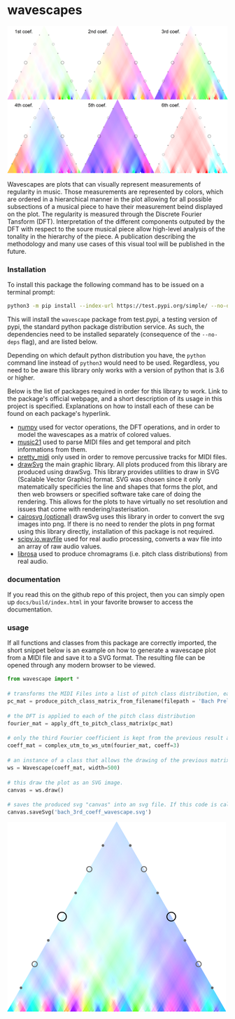 # wavescapes

![All possible wavescapes that can be produced from Chopin's Prelude in A minor](img/ChopinPreludeAMinorAllCoeffs.png)


Wavescapes are plots that can visually represent measurements of regularity in music. Those measurements are represented by colors, which are ordered in a hierarchical manner in the plot allowing for all possible subsections of a musical piece to have their measurement beind displayed on the plot. The regularity is measured through the Discrete Fourier Tansform (DFT). Interpretation of the different components outputed by the DFT with respect to the soure musical piece allow high-level analysis of the tonality in the hierarchy of the piece. A publication describing the methodology and many use cases of this visual tool will be published in the future.


### Installation

To install this package the following command has to be issued on a terminal prompt:

```bash
python3 -m pip install --index-url https://test.pypi.org/simple/ --no-deps wavescape-viaccoz
```

This will install the `wavescape` package from test.pypi, a testing version of pypi, the standard python package distribution service. As such, the dependencies need to be installed separately (consequence of the `--no-deps` flag), and are listed below.


Depending on which default python distribution you have, the `python` command line instead of `python3` would need to be used. Regardless, you need to be aware this library only works with a version of python that is 3.6 or higher.

Below is the list of packages required in order for this library to work. Link to the package's official webpage, and a short description of its usage in this project is specified. Explanations on how to install each of these can be found on each package's hyperlink.

* [numpy](https://numpy.org/) used for vector operations, the DFT operations, and in order to model the wavescapes as a matrix of colored values. 
* [music21](https://web.mit.edu/music21/) used to parse MIDI files and get temporal and pitch informations from them.
* [pretty_midi](https://github.com/craffel/pretty-midi) only used in order to remove percussive tracks for MIDI files.
* [drawSvg](https://pypi.org/project/drawSvg/) the main graphic library. All plots produced from this library are produced using drawSvg. This library provides utilities to draw in SVG (Scalable Vector Graphic) format. SVG was chosen since it only matematically specificies the line and shapes that forms the plot, and then web browsers or specified software take care of doing the rendering. This allows for the plots to have virtually no set resolution and issues that come with rendering/rasterisation.
* [cairosvg (optional)](https://cairosvg.org/) drawSvg uses this library in order to convert the svg images into png. If there is no need to render the plots in png format using this library directly, installation of this package is not required.
* [scipy.io.wavfile](https://kite.com/python/docs/scipy.io.wavfile) used for real audio processing, converts a wav file into an array of raw audio values.
* [librosa](https://librosa.github.io/librosa/) used to produce chromagrams (i.e. pitch class distributions) from real audio.


### documentation
If you read this on the github repo of this project, then you can simply open up `docs/build/index.html` in your favorite browser to access the documentation. 


### usage
If all functions and classes from this package are correctly imported, the short snippet below is an example on how to generate a wavescape plot from a MIDI file and save it to a SVG format. The resulting file can be opened through any modern browser to be viewed.

```python
from wavescape import *

# transforms the MIDI Files into a list of pitch class distribution, each corresponding to a slice of one quarter note from the file.
pc_mat = produce_pitch_class_matrix_from_filename(filepath = 'Bach Prelude in C Major (BWV 846).mid', aw_size = 1.)

# the DFT is applied to each of the pitch class distribution
fourier_mat = apply_dft_to_pitch_class_matrix(pc_mat)

# only the third Fourier coefficient is kept from the previous result and the matrix holding all color coded measurement is built
coeff_mat = complex_utm_to_ws_utm(fourier_mat, coeff=3)

# an instance of a class that allows the drawing of the previous matrix of colors is produced with the resolution being indicated as 500 pixels in width.
ws = Wavescape(coeff_mat, width=500)

# this draw the plot as an SVG image.
canvas = ws.draw()

# saves the produced svg "canvas" into an svg file. If this code is called in a jupyter notebook's cell, just leaving the variable "canvas" at the end of the cell is enough to generate the plot in the cell's output.  
canvas.saveSvg('bach_3rd_coeff_wavescape.svg')
```


![For the prelude in C Major, this would be the image outputted by the code snippet above.](img/bach_3rd_coeff_wavescape.png)
